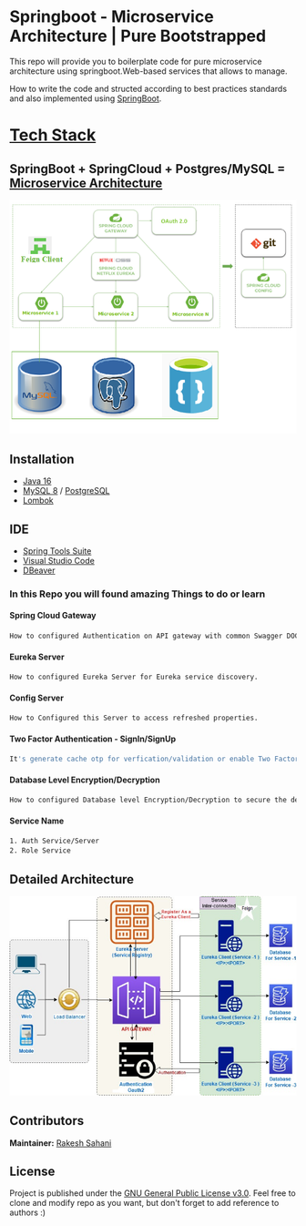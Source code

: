 # Springboot - Microservice Architecture | Pure Bootstrapped
This repo will provide you to boilerplate code for pure microservice architecture using springboot.Web-based services that allows to manage.

How to write the code and structed according to best practices standards and also implemented using [SpringBoot](https://spring.io/).
 
# [Tech Stack](https://github.com/Only1Ryu/springboot-microservice-architecture-bootstrap-pure)
## SpringBoot + SpringCloud + Postgres/MySQL = [Microservice Architecture](https://github.com/Only1Ryu/springboot-microservice-architecture-bootstrap-pure)

<p align="center">
<img src="https://github.com/Only1Ryu/springboot-microservice-architecture-bootstrap-pure/blob/master/spring-microservices-security-arch.png">
</p>

## Installation

* [Java 16](https://www.oracle.com/java/technologies/javase/jdk16-archive-downloads.html)
* [MySQL 8](https://www.mysql.com/) / [PostgreSQL](https://www.postgresql.org/)
* [Lombok](https://projectlombok.org/)


## IDE 

* [Spring Tools Suite](https://spring.io/tools)
* [Visual Studio Code](https://code.visualstudio.com/)
* [DBeaver](https://dbeaver.io/)

### In this Repo you will found amazing Things to do or learn

#### Spring Cloud Gateway 
```bash
How to configured Authentication on API gateway with common Swagger DOC endpoint. 
```

#### Eureka Server
```bash
How to configured Eureka Server for Eureka service discovery.
```

#### Config Server
```bash
How to Configured this Server to access refreshed properties.
```

#### Two Factor Authentication - SignIn/SignUp
```bash
It's generate cache otp for verfication/validation or enable Two Factor Authentication. 
```

#### Database Level Encryption/Decryption 
```bash
How to configured Database level Encryption/Decryption to secure the details inside table.
```

#### Service Name
```bash
1. Auth Service/Server
2. Role Service
```

## Detailed Architecture


<p align="center">
<img src="https://github.com/Only1Ryu/springboot-microservice-architecture-bootstrap-pure/blob/master/spring-microservices-detailed-security-arch.jpg">
</p>


## Contributors

**Maintainer:** [Rakesh Sahani](https://github.com/Only1Ryu)

## License

Project is published under the [GNU General Public License v3.0](/LICENSE).
Feel free to clone and modify repo as you want, but don't forget to add reference to authors :)
